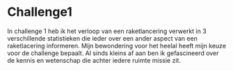 # Challenge1
In challenge 1 heb ik het verloop van een raketlancering verwerkt in 3 verschillende statistieken die ieder over een ander aspect van een raketlacering informeren.
Mijn bewondering voor het heelal heeft mijn keuze voor de challenge bepaalt. Al sinds kleins af aan ben ik gefascineerd over de kennis en wetenschap die achter iedere ruimte missie zit.
